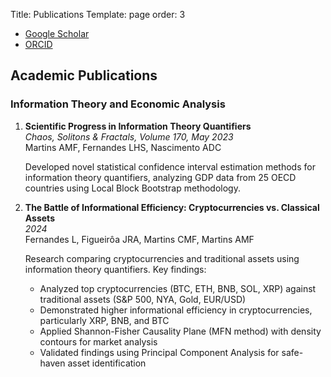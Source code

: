Title: Publications
Template: page
order: 3

- [Google Scholar](https://scholar.google.com/citations?user=egtNHUQAAAAJ&hl=en&authuser=1)
- [ORCID](https://orcid.org/0000-0003-3942-8306)

## Academic Publications

### Information Theory and Economic Analysis

1. **Scientific Progress in Information Theory Quantifiers**  
    *Chaos, Solitons & Fractals, Volume 170, May 2023*  
    Martins AMF, Fernandes LHS, Nascimento ADC

    Developed novel statistical confidence interval estimation methods for information theory quantifiers, analyzing GDP data from 25 OECD countries using Local Block Bootstrap methodology.

2. **The Battle of Informational Efficiency: Cryptocurrencies vs. Classical Assets**  
    *2024*  
    Fernandes L, Figueirôa JRA, Martins CMF, Martins AMF

    Research comparing cryptocurrencies and traditional assets using information theory quantifiers. Key findings:

    - Analyzed top cryptocurrencies (BTC, ETH, BNB, SOL, XRP) against traditional assets (S&P 500, NYA, Gold, EUR/USD)
    - Demonstrated higher informational efficiency in cryptocurrencies, particularly XRP, BNB, and BTC
    - Applied Shannon-Fisher Causality Plane (MFN method) with density contours for market analysis
    - Validated findings using Principal Component Analysis for safe-haven asset identification
